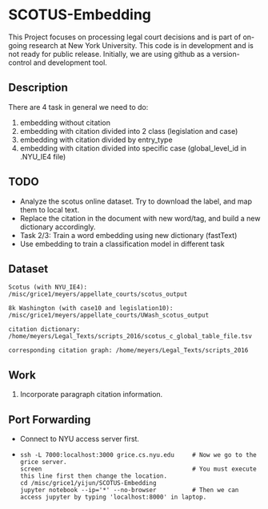 # SCOTUS-Embedding

This Project focuses on processing legal court decisions and is part of on-going research at New York University. This code is in development and is not ready for public release. Initially, we are using github as a version-control and development tool.

## Description
There are 4 task in general we need to do:
  1. embedding without citation
  2. embedding with citation divided into 2 class (legislation and case)
  3. embedding with citation divided by entry_type
  4. embedding with citation divided into specific case (global_level_id in .NYU_IE4 file)
  
## TODO

- Analyze the scotus online dataset. Try to download the label, and map them to local text.
- Replace the citation in the document with new word/tag, and build a new dictionary accordingly.
- Task 2/3: Train a word embedding using new dictionary (fastText)
- Use embedding to train a classification model in different task

## Dataset
```
Scotus (with NYU_IE4): /misc/grice1/meyers/appellate_courts/scotus_output

8k Washington (with case10 and legislation10): /misc/grice1/meyers/appellate_courts/UWash_scotus_output

citation dictionary: /home/meyers/Legal_Texts/scripts_2016/scotus_c_global_table_file.tsv

corresponding citation graph: /home/meyers/Legal_Texts/scripts_2016
```

## Work
1. Incorporate paragraph citation information.

## Port Forwarding

- Connect to NYU access server first.
- ```
  ssh -L 7000:localhost:3000 grice.cs.nyu.edu     # Now we go to the grice server.
  screen                                          # You must execute this line first then change the location.
  cd /misc/grice1/yijun/SCOTUS-Embedding
  jupyter notebook --ip='*' --no-browser          # Then we can access jupyter by typing 'localhost:8000' in laptop.
  ```



